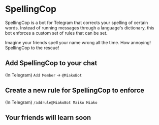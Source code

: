 # SpellingCop
SpellingCop is a bot for Telegram that corrects your spelling of certain words. 
Instead of running messages through a language's dictionary, this bot enforces a custom set of rules that can be set.

Imagine your friends spell your name wrong all the time. How annoying! SpellingCop to the rescue!

## Add SpellingCop to your chat
(In Telegram) `Add Member` -> `@MiakoBot`

## Create a new rule for SpellingCop to enforce 
(In Telegram) `/addrule@MiakoBot Maiko Miako`

## Your friends will learn soon
